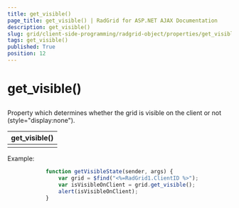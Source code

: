 ```yaml
---
title: get_visible()
page_title: get_visible() | RadGrid for ASP.NET AJAX Documentation
description: get_visible()
slug: grid/client-side-programming/radgrid-object/properties/get_visible()
tags: get_visible()
published: True
position: 12
---
```


# get_visible()



## 

Property which determines whether the grid is visible on the client or not (style="display:none").


|  **get_visible()**  |
| ------ |
||

Example:

````JavaScript
	        function getVisibleState(sender, args) {
	            var grid = $find("<%=RadGrid1.ClientID %>");
	            var isVisibleOnClient = grid.get_visible();
	            alert(isVisibleOnClient);
	        }
````


